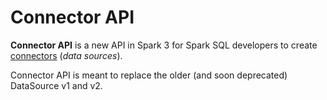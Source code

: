 # Connector API

**Connector API** is a new API in Spark 3 for Spark SQL developers to create [connectors](../datasources/index.md) (_data sources_).

Connector API is meant to replace the older (and soon deprecated) DataSource v1 and v2.
